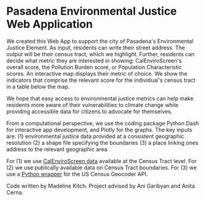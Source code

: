# Pasadena Environmental Justice Web Application

We created this Web App to support the city of Pasadena's Environmental Justice Element. As input, residents can write their street address. The output will be their census tract, which we highlight. Further, residents can decide what metric they are interested in showing: CalEnviroScreen's overall score, the Pollution Burden score, or Population Characteristic scores. An interactive map displays their metric of choice. We show the indicators that comprise the relevant score for the individual's census tract in a table below the map. 

We hope that easy access to environmental justice metrics can help make residents more aware of their vulnerabilities to climate change while providing accessible data for citizens to advocate for themselves.

From a computational perspective, we use the coding package Python Dash for interactive app development, and Plotly for the graphs. The key inputs are:
(1) environmental justice data provided at a consistent geographic resolution
(2) a shape file specifying the boundaries 
(3) a place linking ones address to the relevant geographic area

For (1) we use [CalEnviroScreen data]([url](https://oehha.ca.gov/calenviroscreen/report/calenviroscreen-40)) available at the Census Tract level. For (2) we use publically available data on Census Tract boundaries. For (3) we use a [Python wrapper]([url](https://pypi.org/project/censusgeocode/)) for the US Census Geocoder API.  

Code written by Madeline Kitch. Project advised by Ani Garibyan and Anita Cerna. 
